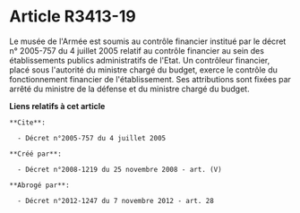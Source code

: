# Article R3413-19

Le musée de l'Armée est soumis au contrôle financier institué par le décret n° 2005-757 du 4 juillet 2005 relatif au contrôle
financier au sein des établissements publics administratifs de l'Etat. Un contrôleur financier, placé sous l'autorité du
ministre chargé du budget, exerce le contrôle du fonctionnement financier de l'établissement. Ses attributions sont fixées
par arrêté du ministre de la défense et du ministre chargé du budget.

**Liens relatifs à cet article**

	**Cite**:

	  - Décret n°2005-757 du 4 juillet 2005

	**Créé par**:

	  - Décret n°2008-1219 du 25 novembre 2008 - art. (V)

	**Abrogé par**:

	  - Décret n°2012-1247 du 7 novembre 2012 - art. 28
